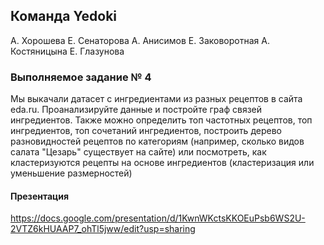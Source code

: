 ## Команда Yedoki
А. Хорошева
Е. Сенаторова
А. Анисимов
Е. Заковоротная
А. Костяницына
Е. Глазунова

### Выполняемое задание № 4
Мы выкачали датасет с ингредиентами из разных рецептов в сайта eda.ru. Проанализируйте данные и постройте граф связей ингредиентов. Также можно определить топ частотных рецептов, топ ингредиентов, топ сочетаний ингредиентов, построить дерево разновидностей рецептов по категориям (например, сколько видов салата "Цезарь" существует на сайте) или посмотреть, как кластеризуются рецепты на основе ингредиентов (кластеризация или уменьшение размерностей)

#### Презентация 
https://docs.google.com/presentation/d/1KwnWKctsKKOEuPsb6WS2U-2VTZ6kHUAAP7_ohTl5jww/edit?usp=sharing
